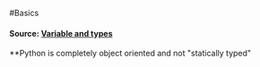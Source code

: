 #Basics 

#### Source: [Variable and types](https://www.learnpython.org/en/Variables_and_Types)

**Python is completely object oriented and not "statically typed"